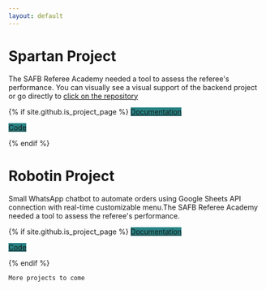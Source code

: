 ```yaml
---
layout: default
---
```


# Spartan Project

The SAFB Referee Academy needed a tool to assess the referee's performance.
You can visually see a visual support of the backend project or go directly to [click on the repository](https://github.com/KamiALK/spartanv2)

<div >

{% if site.github.is_project_page %}
<a href="https://kamialk.github.io/KamiDev/spartan.html" style="background-color: #278284;" class="btn">Documentation</a>

<a href="https://github.com/KamiALK/spartanv2" style="background-color: #278284;"  class="btn">Code</a>

{% endif %}

<!-- <small>click on the image</small> <br />   -->
<!-- <a href = "https://kamialk.github.io/KamiDev/another-page.html"><img src='./images/index/spartan.jpeg' alt='spartan' style="width:70%"/></a> -->
</div>

# Robotin Project

Small WhatsApp chatbot to automate orders using Google Sheets API connection with real-time customizable menu.The SAFB Referee Academy needed a tool to assess the referee's performance.

<div >

{% if site.github.is_project_page %}
<a href="https://kamialk.github.io/KamiDev/robotin.html" style="background-color: #278284;" class="btn">Documentation</a>

<a href="https://github.com/KamiALK/KamiloDev" style="background-color: #278284;"  class="btn">Code</a>

{% endif %}

<!-- <small>click on the image</small> <br />   -->
<!-- <a href = "https://kamialk.github.io/KamiDev/another-page.html"><img src='./images/index/spartan.jpeg' alt='spartan' style="width:70%"/></a> -->
</div>

```
More projects to come
```
